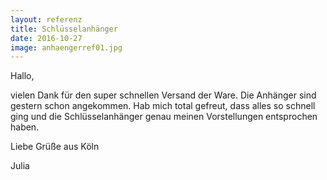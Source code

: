 ```yaml
---
layout: referenz
title: Schlüsselanhänger
date: 2016-10-27
image: anhaengerref01.jpg
---
```


Hallo, 

vielen Dank für den super schnellen Versand der Ware. 
Die Anhänger sind gestern schon angekommen. 
Hab mich total gefreut, 
dass alles so schnell ging und die Schlüsselanhänger genau meinen Vorstellungen entsprochen haben. 

Liebe Grüße aus Köln 

Julia